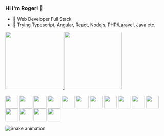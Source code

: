 ### Hi I'm Roger! 👋

- 🔭 Web Developer Full Stack
- 🌱 Trying Typescript, Angular, React, Nodejs, PHP/Laravel, Java etc.

<div>
  <a href="mailto:rogerbritosan@gmail.com">
    <img height="180em" src="https://github-readme-stats.vercel.app/api?username=rogerbritosan&show_icons=true&theme=dracula&include_all_commits=true&count_private-true" />
    <img height="180em" src="https://github-readme-stats.vercel.app/api/top-langs/?username=rogerbritosan&layout=compact&langs_count=16&theme-dracula" />
  </a>
</div>

<br>

<div>
  <img align="center" alt="" width="40" src="https://cdn.jsdelivr.net/gh/devicons/devicon/icons/html5/html5-original-wordmark.svg">  
  <img align="center" alt="" width="40" src="https://cdn.jsdelivr.net/gh/devicons/devicon/icons/css3/css3-original-wordmark.svg"> 
  <img align="center" alt="" width="40" src="https://cdn.jsdelivr.net/gh/devicons/devicon/icons/bootstrap/bootstrap-original.svg">
  <img align="center" alt="" width="40" src="https://cdn.jsdelivr.net/gh/devicons/devicon/icons/bulma/bulma-plain.svg">
  <img align="center" alt="" width="40" src="https://cdn.jsdelivr.net/gh/devicons/devicon/icons/tailwindcss/tailwindcss-original-wordmark.svg">
  <img align="center" alt="" width="40" src="https://cdn.jsdelivr.net/gh/devicons/devicon/icons/javascript/javascript-original.svg">
  <img align="center" alt="" width="40" src="https://cdn.jsdelivr.net/gh/devicons/devicon/icons/typescript/typescript-original.svg">
  <img align="center" alt="" width="40" src="https://cdn.jsdelivr.net/gh/devicons/devicon/icons/nodejs/nodejs-original-wordmark.svg">
  <img align="center" alt="" width="40" src="https://cdn.jsdelivr.net/gh/devicons/devicon/icons/docker/docker-original.svg">
  <img align="center" alt="" width="40" src="https://cdn.jsdelivr.net/gh/devicons/devicon/icons/webpack/webpack-original-wordmark.svg">
  <img align="center" alt="" width="40" src="https://cdn.jsdelivr.net/gh/devicons/devicon/icons/angularjs/angularjs-original.svg">
  <img align="center" alt="" width="40" src="https://cdn.jsdelivr.net/gh/devicons/devicon/icons/react/react-original.svg">
  <!--<img align="center" alt="" width="40" src="https://cdn.jsdelivr.net/gh/devicons/devicon/icons/vuejs/vuejs-original.svg">-->
  <img align="center" alt="" width="40" src="https://cdn.jsdelivr.net/gh/devicons/devicon/icons/git/git-original-wordmark.svg">
  <!--<img align="center" alt="" width="40" src="https://cdn.jsdelivr.net/gh/devicons/devicon/icons/python/python-original.svg">-->
  <img align="center" alt="" width="40" src="https://cdn.jsdelivr.net/gh/devicons/devicon/icons/laravel/laravel-plain.svg">
  <!--<img align="center" alt="" width="40" src="https://cdn.jsdelivr.net/gh/devicons/devicon/icons/java/java-original-wordmark.svg">-->
  <img align="center" alt="" width="40" src="https://cdn.jsdelivr.net/gh/devicons/devicon/icons/figma/figma-original.svg">
</div>

![Snake animation](https://github.com/rogerbritosan/rogerbritosan/blob/output/github-contribution-grid-snake.svg)
